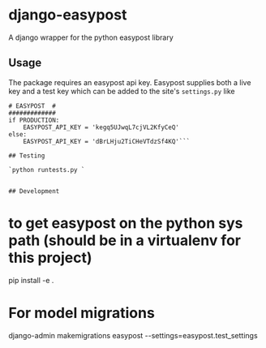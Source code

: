 # django-easypost

A django wrapper for the python easypost library

## Usage

The package requires an easypost api key. Easypost supplies both a live key and a test key which can be added to the
site's `settings.py` like

```#############
# EASYPOST  #
#############
if PRODUCTION:
    EASYPOST_API_KEY = 'kegq5UJwqL7cjVL2KfyCeQ'
else:
    EASYPOST_API_KEY = 'dBrLHju2TiCHeVTdzSf4KQ'```

## Testing

`python runtests.py `


## Development

```
# to get easypost on the python sys path (should be in a virtualenv for this project)
pip install -e .

# For model migrations
django-admin makemigrations easypost --settings=easypost.test_settings
```
